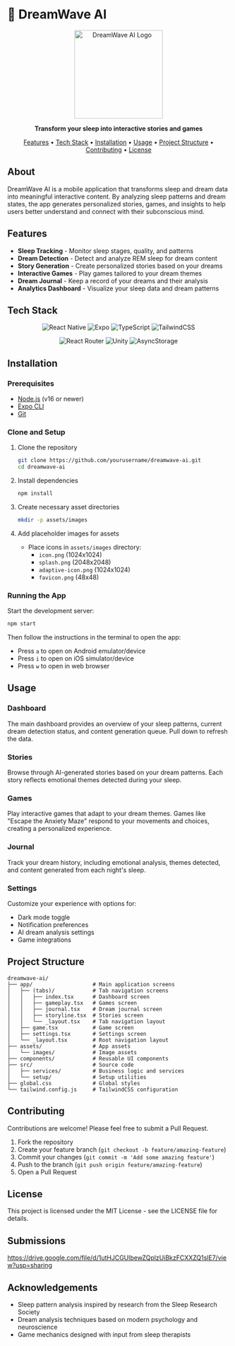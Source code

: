 # 🌙 DreamWave AI

<p align="center">
  <img src="./assets/images/icon.png" width="200" alt="DreamWave AI Logo" />
</p>

<p align="center">
  <b>Transform your sleep into interactive stories and games</b>
</p>

<p align="center">
  <a href="#features">Features</a> •
  <a href="#tech-stack">Tech Stack</a> •
  <a href="#installation">Installation</a> •
  <a href="#usage">Usage</a> •
  <a href="#project-structure">Project Structure</a> •
  <a href="#contributing">Contributing</a> •
  <a href="#license">License</a>
</p>

## About

DreamWave AI is a mobile application that transforms sleep and dream data into meaningful interactive content. By analyzing sleep patterns and dream states, the app generates personalized stories, games, and insights to help users better understand and connect with their subconscious mind.

## Features

- **Sleep Tracking** - Monitor sleep stages, quality, and patterns
- **Dream Detection** - Detect and analyze REM sleep for dream content
- **Story Generation** - Create personalized stories based on your dreams
- **Interactive Games** - Play games tailored to your dream themes
- **Dream Journal** - Keep a record of your dreams and their analysis
- **Analytics Dashboard** - Visualize your sleep data and dream patterns

## Tech Stack

<p align="center">
  <img src="https://img.shields.io/badge/React_Native-20232A?style=for-the-badge&logo=react&logoColor=61DAFB" alt="React Native" />
  <img src="https://img.shields.io/badge/Expo-000020?style=for-the-badge&logo=expo&logoColor=white" alt="Expo" />
  <img src="https://img.shields.io/badge/TypeScript-007ACC?style=for-the-badge&logo=typescript&logoColor=white" alt="TypeScript" />
  <img src="https://img.shields.io/badge/Tailwind_CSS-38B2AC?style=for-the-badge&logo=tailwind-css&logoColor=white" alt="TailwindCSS" />
</p>

<p align="center">
  <img src="https://img.shields.io/badge/React_Router-CA4245?style=for-the-badge&logo=react-router&logoColor=white" alt="React Router" />
  <img src="https://img.shields.io/badge/Unity-000000?style=for-the-badge&logo=unity&logoColor=white" alt="Unity" />
  <img src="https://img.shields.io/badge/AsyncStorage-3178C6?style=for-the-badge&logo=react&logoColor=white" alt="AsyncStorage" />
</p>

## Installation

### Prerequisites

- [Node.js](https://nodejs.org/) (v16 or newer)
- [Expo CLI](https://docs.expo.dev/get-started/installation/)
- [Git](https://git-scm.com/)

### Clone and Setup

1. Clone the repository
   ```bash
   git clone https://github.com/yourusername/dreamwave-ai.git
   cd dreamwave-ai
   ```

2. Install dependencies
   ```bash
   npm install
   ```

3. Create necessary asset directories
   ```bash
   mkdir -p assets/images
   ```

4. Add placeholder images for assets
   - Place icons in `assets/images` directory:
     - `icon.png` (1024x1024)
     - `splash.png` (2048x2048)
     - `adaptive-icon.png` (1024x1024)
     - `favicon.png` (48x48)

### Running the App

Start the development server:
```bash
npm start
```

Then follow the instructions in the terminal to open the app:
- Press `a` to open on Android emulator/device
- Press `i` to open on iOS simulator/device
- Press `w` to open in web browser

## Usage

### Dashboard

The main dashboard provides an overview of your sleep patterns, current dream detection status, and content generation queue. Pull down to refresh the data.

### Stories

Browse through AI-generated stories based on your dream patterns. Each story reflects emotional themes detected during your sleep.

### Games

Play interactive games that adapt to your dream themes. Games like "Escape the Anxiety Maze" respond to your movements and choices, creating a personalized experience.

### Journal

Track your dream history, including emotional analysis, themes detected, and content generated from each night's sleep.

### Settings

Customize your experience with options for:
- Dark mode toggle
- Notification preferences
- AI dream analysis settings
- Game integrations

## Project Structure

```
dreamwave-ai/
├── app/                   # Main application screens
│   ├── (tabs)/            # Tab navigation screens
│   │   ├── index.tsx      # Dashboard screen
│   │   ├── gameplay.tsx   # Games screen
│   │   ├── journal.tsx    # Dream journal screen
│   │   ├── storyline.tsx  # Stories screen
│   │   └── _layout.tsx    # Tab navigation layout
│   ├── game.tsx           # Game screen
│   ├── settings.tsx       # Settings screen
│   └── _layout.tsx        # Root navigation layout
├── assets/                # App assets
│   └── images/            # Image assets
├── components/            # Reusable UI components
├── src/                   # Source code
│   ├── services/          # Business logic and services
│   └── setup/             # Setup utilities
├── global.css             # Global styles
└── tailwind.config.js     # TailwindCSS configuration
```

## Contributing

Contributions are welcome! Please feel free to submit a Pull Request.

1. Fork the repository
2. Create your feature branch (`git checkout -b feature/amazing-feature`)
3. Commit your changes (`git commit -m 'Add some amazing feature'`)
4. Push to the branch (`git push origin feature/amazing-feature`)
5. Open a Pull Request

## License

This project is licensed under the MIT License - see the LICENSE file for details.

## Submissions
https://drive.google.com/file/d/1utHJCGUlbewZQplzUiBkzFCXXZQ1slE7/view?usp=sharing

## Acknowledgements

- Sleep pattern analysis inspired by research from the Sleep Research Society
- Dream analysis techniques based on modern psychology and neuroscience
- Game mechanics designed with input from sleep therapists

